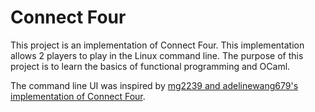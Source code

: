 # Connect Four
This project is an implementation of Connect Four. This implementation allows 2 players to play in the Linux command line. The purpose of this project is to learn the basics of functional programming and OCaml.

The command line UI was inspired by [mg2239 and adelinewang679's implementation of Connect Four](https://github.com/mg2239/connect-4).

